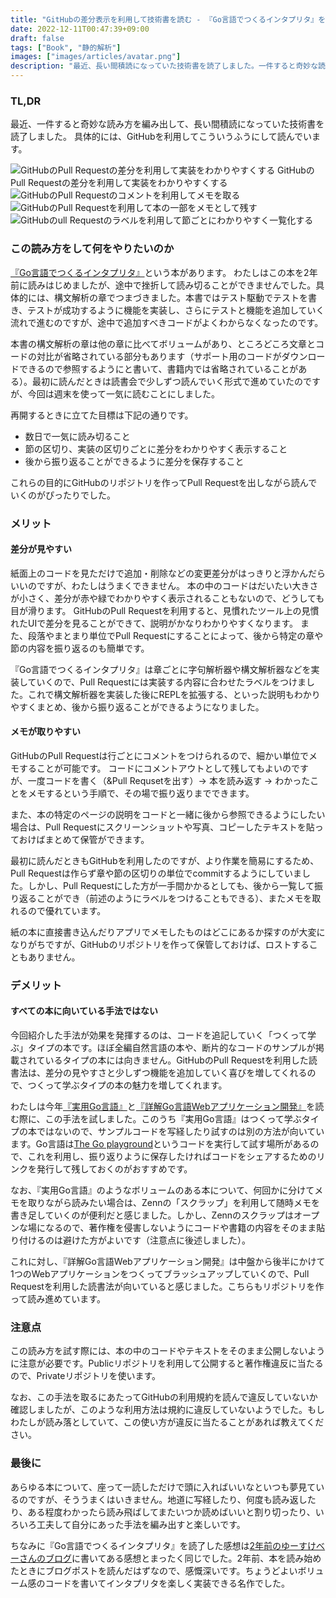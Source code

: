 ```yaml
---
title: "GitHubの差分表示を利用して技術書を読む - 『Go言語でつくるインタプリタ』を読んだ"
date: 2022-12-11T00:47:39+09:00
draft: false
tags: ["Book", "静的解析"]
images: ["images/articles/avatar.png"]
description: "最近、長い間積読になっていた技術書を読了しました。一件すると奇妙な読み方に見えますが、相性が合う本および読者であればばかなり読みやすいと思ったので紹介します。"
---
```


### TL,DR

最近、一件すると奇妙な読み方を編み出して、長い間積読になっていた技術書を読了しました。
具体的には、GitHubを利用してこういうふうにして読んでいます。

![GitHubのPull Requestの差分を利用して実装をわかりやすくする](/images/articles/github_pr_1.png)
GitHubのPull Requestの差分を利用して実装をわかりやすくする
![GitHubのPull Requestのコメントを利用してメモを取る](/images/articles/github_pr_2.png)
![GitHubのPull Requestを利用して本の一部をメモとして残す](/images/articles/github_pr_3.png)
![GitHubのull Requestのラベルを利用して節ごとにわかりやすく一覧化する](/images/articles/github_pr_4.png)

### この読み方をして何をやりたいのか

[『Go言語でつくるインタプリタ』](https://www.oreilly.co.jp/books/9784873118222/)という本があります。
わたしはこの本を2年前に読みはじめましたが、途中で挫折して読み切ることができませんでした。具体的には、構文解析の章でつまづきました。本書ではテスト駆動でテストを書き、テストが成功するように機能を実装し、さらにテストと機能を追加していく流れで進むのですが、途中で追加すべきコードがよくわからなくなったのです。

本書の構文解析の章は他の章に比べてボリュームがあり、ところどころ文章とコードの対比が省略されている部分もあります（サポート用のコードがダウンロードできるので参照するようにと書いて、書籍内では省略されていることがある）。最初に読んだときは読書会で少しずつ読んでいく形式で進めていたのですが、今回は週末を使って一気に読むことにしました。

再開するときに立てた目標は下記の通りです。

- 数日で一気に読み切ること
- 節の区切り、実装の区切りごとに差分をわかりやすく表示すること
- 後から振り返ることができるように差分を保存すること

これらの目的にGitHubのリポジトリを作ってPull Requestを出しながら読んでいくのがぴったりでした。

### メリット

#### 差分が見やすい

紙面上のコードを見ただけで追加・削除などの変更差分がはっきりと浮かんだらいいのですが、わたしはうまくできません。
本の中のコードはだいたい大きさが小さく、差分が赤や緑でわかりやすく表示されることもないので、どうしても目が滑ります。
GitHubのPull Requestを利用すると、見慣れたツール上の見慣れたUIで差分を見ることができて、説明がかなりわかりやすくなります。
また、段落やまとまり単位でPull Requestにすることによって、後から特定の章や節の内容を振り返るのも簡単です。

『Go言語でつくるインタプリタ』は章ごとに字句解析器や構文解析器などを実装していくので、Pull Requestには実装する内容に合わせたラベルをつけました。これで構文解析器を実装した後にREPLを拡張する、といった説明もわかりやすくまとめ、後から振り返ることができるようになりました。

#### メモが取りやすい

GitHubのPull Requestは行ごとにコメントをつけられるので、細かい単位でメモすることが可能です。
コードにコメントアウトとして残してもよいのですが、一度コードを書く（&Pull Requsetを出す）-> 本を読み返す -> わかったことをメモするという手順で、その場で振り返りまでできます。

また、本の特定のページの説明をコードと一緒に後から参照できるようにしたい場合は、Pull Requestにスクリーンショットや写真、コピーしたテキストを貼っておけばまとめて保管ができます。

最初に読んだときもGitHubを利用したのですが、より作業を簡易にするため、Pull Requestは作らず章や節の区切りの単位でcommitするようにしていました。しかし、Pull Requestにした方が一手間かかるとしても、後から一覧して振り返ることができ（前述のようにラベルをつけることもできる）、またメモを取れるので優れています。

紙の本に直接書き込んだりアプリでメモしたものはどこにあるか探すのが大変になりがちですが、GitHubのリポジトリを作って保管しておけば、ロストすることもありません。

### デメリット

#### すべての本に向いている手法ではない

今回紹介した手法が効果を発揮するのは、コードを追記していく「つくって学ぶ」タイプの本です。ほぼ全編自然言語の本や、断片的なコードのサンプルが掲載されているタイプの本には向きません。GitHubのPull Requestを利用した読書法は、差分の見やすさと少しずつ機能を追加していく喜びを増してくれるので、つくって学ぶタイプの本の魅力を増してくれます。

わたしは今年[『実用Go言語』](https://www.oreilly.co.jp/books/9784873119694/)と[『詳解Go言語Webアプリケーション開発』](https://book.mynavi.jp/manatee/books/detail/id=131170)を読む際に、この手法を試しました。このうち『実用Go言語』はつくって学ぶタイプの本ではないので、サンプルコードを写経したり試すのは別の方法が向いています。Go言語は[The Go playground](https://go.dev/play/)というコードを実行して試す場所があるので、これを利用し、振り返りように保存したければコードをシェアするためのリンクを発行して残しておくのがおすすめです。

なお、『実用Go言語』のようなボリュームのある本について、何回かに分けてメモを取りながら読みたい場合は、Zennの「スクラップ」を利用して随時メモを書き足していくのが便利だと感じました。しかし、Zennのスクラップはオープンな場になるので、著作権を侵害しないようにコードや書籍の内容をそのまま貼り付けるのは避けた方がよいです（注意点に後述しました）。

これに対し、『詳解Go言語Webアプリケーション開発』は中盤から後半にかけて1つのWebアプリケーションをつくってブラッシュアップしていくので、Pull Requestを利用した読書法が向いていると感じました。こちらもリポジトリを作って読み進めています。

### 注意点

この読み方を試す際には、本の中のコードやテキストをそのまま公開しないように注意が必要です。Publicリポジトリを利用して公開すると著作権違反に当たるので、Privateリポジトリを使います。

なお、この手法を取るにあたってGitHubの利用規約を読んで違反していないか確認しましたが、このような利用方法は規約に違反していないようでした。もしわたしが読み落としていて、この使い方が違反に当たることがあれば教えてください。

### 最後に

あらゆる本について、座って一読しただけで頭に入ればいいなといつも夢見ているのですが、そううまくはいきません。地道に写経したり、何度も読み返したり、ある程度わかったら読み飛ばしてまたいつか読めばいいと割り切ったり、いろいろ工夫して自分にあった手法を編み出すと楽しいです。

ちなみに『Go言語でつくるインタプリタ』を読了した感想は[2年前のゆーすけべーさんのブログ](https://yusukebe.com/posts/2020/writing-an-interpreter-in-go/)に書いてある感想とまったく同じでした。2年前、本を読み始めたときにブログポストを読んだはずなので、感慨深いです。ちょうどよいボリューム感のコードを書いてインタプリタを楽しく実装できる名作でした。
